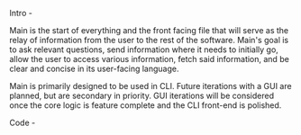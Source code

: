 Intro -

Main is the start of everything and the front facing file that will serve as the relay of information from the user to the rest of the software. Main's goal is to ask relevant questions, send information where it needs to initially go, allow the user to access various information, fetch said information, and be clear and concise in its user-facing language.

Main is primarily designed to be used in CLI. Future iterations with a GUI are planned, but are secondary in priority. GUI iterations will be considered once the core logic is feature complete and the CLI front-end is polished.

Code -

